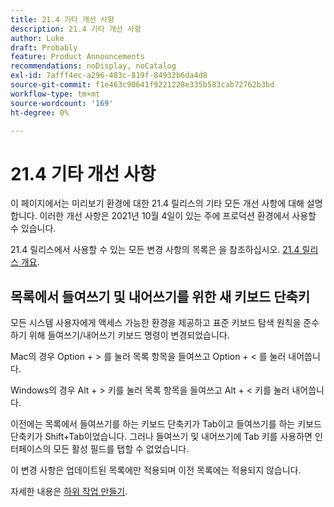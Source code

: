 ```yaml
---
title: 21.4 기타 개선 사항
description: 21.4 기타 개선 사항
author: Luke
draft: Probably
feature: Product Announcements
recommendations: noDisplay, noCatalog
exl-id: 7afff4ec-a296-483c-819f-84932b6da4d8
source-git-commit: f1e463c90641f9221228e335b583cab72762b3bd
workflow-type: tm+mt
source-wordcount: '169'
ht-degree: 0%

---
```


# 21.4 기타 개선 사항

이 페이지에서는 미리보기 환경에 대한 21.4 릴리스의 기타 모든 개선 사항에 대해 설명합니다. 이러한 개선 사항은 2021년 10월 4일이 있는 주에 프로덕션 환경에서 사용할 수 있습니다.

21.4 릴리스에서 사용할 수 있는 모든 변경 사항의 목록은 을 참조하십시오. [21.4 릴리스 개요](../../../product-announcements/product-releases/21.4-release-activity/21-4-release-overview.md).

## 목록에서 들여쓰기 및 내어쓰기를 위한 새 키보드 단축키

모든 시스템 사용자에게 액세스 가능한 환경을 제공하고 표준 키보드 탐색 원칙을 준수하기 위해 들여쓰기/내어쓰기 키보드 명령이 변경되었습니다.

Mac의 경우 Option + > 를 눌러 목록 항목을 들여쓰고 Option + &lt; 를 눌러 내어씁니다.

Windows의 경우 Alt + > 키를 눌러 목록 항목을 들여쓰고 Alt + &lt; 키를 눌러 내어씁니다.

이전에는 목록에서 들여쓰기를 하는 키보드 단축키가 Tab이고 들여쓰기를 하는 키보드 단축키가 Shift+Tab이었습니다. 그러나 들여쓰기 및 내어쓰기에 Tab 키를 사용하면 인터페이스의 모든 활성 필드를 탭할 수 없었습니다.

이 변경 사항은 업데이트된 목록에만 적용되며 이전 목록에는 적용되지 않습니다.

자세한 내용은 [하위 작업 만들기](../../../manage-work/tasks/create-tasks/create-subtasks.md).
